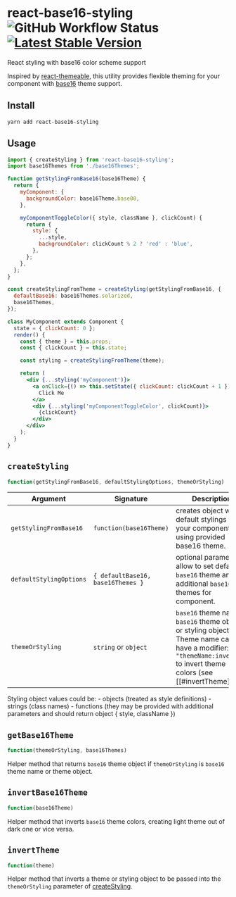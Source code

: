 # react-base16-styling ![GitHub Workflow Status](https://img.shields.io/github/workflow/status/reduxjs/redux-devtools/CI) [![Latest Stable Version](https://img.shields.io/npm/v/react-base16-styling.svg)](https://www.npmjs.com/package/react-base16-styling)

React styling with base16 color scheme support

Inspired by [react-themeable](https://github.com/markdalgleish/react-themeable), this utility provides flexible theming for your component with [base16](https://github.com/chriskempson/base16) theme support.

## Install

```
yarn add react-base16-styling
```

## Usage

```jsx
import { createStyling } from 'react-base16-styling';
import base16Themes from './base16Themes';

function getStylingFromBase16(base16Theme) {
  return {
    myComponent: {
      backgroundColor: base16Theme.base00,
    },

    myComponentToggleColor({ style, className }, clickCount) {
      return {
        style: {
          ...style,
          backgroundColor: clickCount % 2 ? 'red' : 'blue',
        },
      };
    },
  };
}

const createStylingFromTheme = createStyling(getStylingFromBase16, {
  defaultBase16: base16Themes.solarized,
  base16Themes,
});

class MyComponent extends Component {
  state = { clickCount: 0 };
  render() {
    const { theme } = this.props;
    const { clickCount } = this.state;

    const styling = createStylingFromTheme(theme);

    return (
      <div {...styling('myComponent')}>
        <a onClick={() => this.setState({ clickCount: clickCount + 1 })}>
          Click Me
        </a>
        <div {...styling('myComponentToggleColor', clickCount)}>
          {clickCount}
        </div>
      </div>
    );
  }
}
```

## `createStyling`

```js
function(getStylingFromBase16, defaultStylingOptions, themeOrStyling)
```

| Argument                | Signature                         | Description                                                                                                                                                        |
| ----------------------- | --------------------------------- | ------------------------------------------------------------------------------------------------------------------------------------------------------------------ |
| `getStylingFromBase16`  | `function(base16Theme)`           | creates object with default stylings for your component, using provided base16 theme.                                                                              |
| `defaultStylingOptions` | `{ defaultBase16, base16Themes }` | optional parameters, allow to set default `base16` theme and additional `base16` themes for component.                                                             |
| `themeOrStyling`        | `string` or `object`              | `base16` theme name, `base16` theme object or styling object. Theme name can have a modifier: `"themeName:inverted"` to invert theme colors (see [[#invertTheme]]) |

Styling object values could be: - objects (treated as style definitions) - strings (class names) - functions (they may be provided with additional parameters and should return object { style, className })

## `getBase16Theme`

```js
function(themeOrStyling, base16Themes)
```

Helper method that returns `base16` theme object if `themeOrStyling` is `base16` theme name or theme object.

## `invertBase16Theme`

```js
function(base16Theme)
```

Helper method that inverts `base16` theme colors, creating light theme out of dark one or vice versa.

## `invertTheme`

```js
function(theme)
```

Helper method that inverts a theme or styling object to be passed into the `themeOrStyling` parameter of [createStyling](#createstyling).
